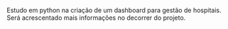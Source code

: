 Estudo em python na criação de um dashboard para gestão de hospitais.
Será acrescentado mais informações no decorrer do projeto.
